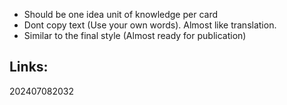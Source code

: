 
- Should be one idea unit of knowledge per card
- Dont copy text (Use your own words). Almost like translation.
- Similar to the final style (Almost ready for publication)


## Links: 



202407082032
